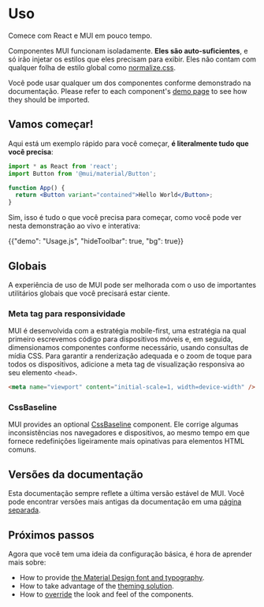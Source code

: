 # Uso

<p class="description">Comece com React e MUI em pouco tempo.</p>

Componentes MUI funcionam isoladamente. **Eles são auto-suficientes**, e só irão injetar os estilos que eles precisam para exibir. Eles não contam com qualquer folha de estilo global como [normalize.css](https://github.com/necolas/normalize.css/).

Você pode usar qualquer um dos componentes conforme demonstrado na documentação. Please refer to each component's [demo page](/material-ui/react-button/) to see how they should be imported.

## Vamos começar!

Aqui está um exemplo rápido para você começar, **é literalmente tudo que você precisa**:

```jsx
import * as React from 'react';
import Button from '@mui/material/Button';

function App() {
  return <Button variant="contained">Hello World</Button>;
}
```

Sim, isso é tudo o que você precisa para começar, como você pode ver nesta demonstração ao vivo e interativa:

{{"demo": "Usage.js", "hideToolbar": true, "bg": true}}

## Globais

A experiência de uso de MUI pode ser melhorada com o uso de importantes utilitários globais que você precisará estar ciente.

### Meta tag para responsividade

MUI é desenvolvida com a estratégia mobile-first, uma estratégia na qual primeiro escrevemos código para dispositivos móveis e, em seguida, dimensionamos componentes conforme necessário, usando consultas de mídia CSS. Para garantir a renderização adequada e o zoom de toque para todos os dispositivos, adicione a meta tag de visualização responsiva ao seu elemento `<head>`.

```html
<meta name="viewport" content="initial-scale=1, width=device-width" />
```

### CssBaseline

MUI provides an optional [CssBaseline](/material-ui/react-css-baseline/) component. Ele corrige algumas inconsistências nos navegadores e dispositivos, ao mesmo tempo em que fornece redefinições ligeiramente mais opinativas para elementos HTML comuns.

## Versões da documentação

Esta documentação sempre reflete a última versão estável de MUI. Você pode encontrar versões mais antigas da documentação em uma [página separada](https://mui.com/versions/).

## Próximos passos

Agora que você tem uma ideia da configuração básica, é hora de aprender mais sobre:

- How to provide [the Material Design font and typography](/material-ui/react-typography/).
- How to take advantage of the [theming solution](/material-ui/customization/theming/).
- How to [override](/material-ui/customization/how-to-customize/) the look and feel of the components.
